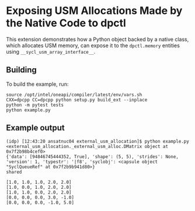 # Exposing USM Allocations Made by the Native Code to dpctl

This extension demonstrates how a Python object backed by
a native class, which allocates USM memory, can expose it
to the `dpctl.memory` entities using `__sycl_usm_array_interface__`.


## Building

To build the example, run:

```
source /opt/intel/oneapi/compiler/latest/env/vars.sh
CXX=dpcpp CC=dpcpp python setup.py build_ext --inplace
python -m pytest tests
python example.py
```

## Example output

```
(idp) [12:43:20 ansatnuc04 external_usm_allocation]$ python example.py
<external_usm_allocation._external_usm_alloc.DMatrix object at 0x7f2b98b4cef0>
{'data': [94846745444352, True], 'shape': (5, 5), 'strides': None, 'version': 1, 'typestr': '|f8', 'syclobj': <capsule object "SyclQueueRef" at 0x7f2b9b941d80>}
shared

[1.0, 1.0, 1.0, 2.0, 2.0]
[1.0, 0.0, 1.0, 2.0, 2.0]
[1.0, 1.0, 0.0, 2.0, 2.0]
[0.0, 0.0, 0.0, 3.0, -1.0]
[0.0, 0.0, 0.0, -1.0, 5.0]
```
